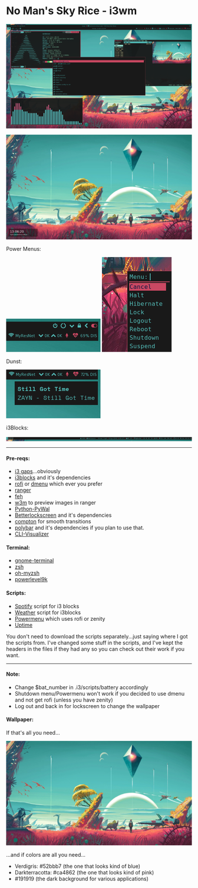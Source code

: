 # No Man's Sky Rice - i3wm

![Screenshot](images/scm.png)

![Lockscreen](images/scl.png)

Power Menus:

![PowerMenu 1](images/scpm1.png)
![PowerMenu 2](images/scpm2.png)

Dunst:

![Dunst](images/scdunst.png)

i3Blocks:

![i3blocks](images/sci3blocks.png)

----
#### Pre-reqs:
* [i3 gaps](https://github.com/Airblader/i3)...obviously
* [i3blocks](https://github.com/vivien/i3blocks) and it's dependencies
* [rofi](https://github.com/DaveDavenport/rofi) or [dmenu](https://wiki.archlinux.org/index.php/dmenu) which ever you prefer 
* [ranger](https://github.com/ranger/ranger)
* [feh](https://feh.finalrewind.org)
* [w3m](https://www.archlinux.org/packages/extra/x86_64/w3m/) to preview images in ranger
* [Python-PyWal](https://github.com/dylanaraps/pywal)
* [Betterlockscreen](https://github.com/pavanjadhaw/betterlockscreen) and it's dependencies
* [compton](https://wiki.archlinux.org/index.php/Compton) for smooth transitions
* [polybar](https://github.com/jaagr/polybar) and it's dependencies if you plan to use that.
* [CLI-Visualizer](https://github.com/dpayne/cli-visualizer)

#### Terminal:
* [gnome-terminal](https://aur.archlinux.org/packages/gnome-terminal-transparency/)
* [zsh](https://wiki.archlinux.org/index.php/zsh)
* [oh-myzsh](http://ohmyz.sh)
* [powerlevel9k](https://github.com/bhilburn/powerlevel9k)

#### Scripts:
* [Spotify](https://github.com/firatakandere/i3blocks-spotify) 
script for i3 blocks
* [Weather](https://github.com/icemodding/i3/tree/master/scripts) 
script for i3blocks
* [Powermenu](https://github.com/vivien/i3blocks-contrib/tree/master/shutdown_menu) 
which uses rofi or zenity
* [Uptime](https://github.com/mohabaks/dotfiles/blob/master/config/polybar/.config/polybar/uptime)

You don't need to download the scripts separately...just saying where I got 
the scripts from. I've changed some stuff in the scripts, and I've kept the headers in the files if
they had any so you can check out their work if you want.

----
#### Note:
* Change $bat_number in .i3/scripts/battery accordingly
* Shutdown menu/Powermenu won't work if you decided to use dmenu and not get rofi (unless you have zenity)
* Log out and back in for lockscreen to change the wallpaper

#### Wallpaper:
If that's all you need...

![Wallpaper](.i3/bg1.jpg)

...and if colors are all you need...

* Verdigris: #52bbb7 (the one that looks kind of blue)
* Darkterracotta: #ca4862 (the one that looks kind of pink)
* #191919 (the dark background for various applications)
